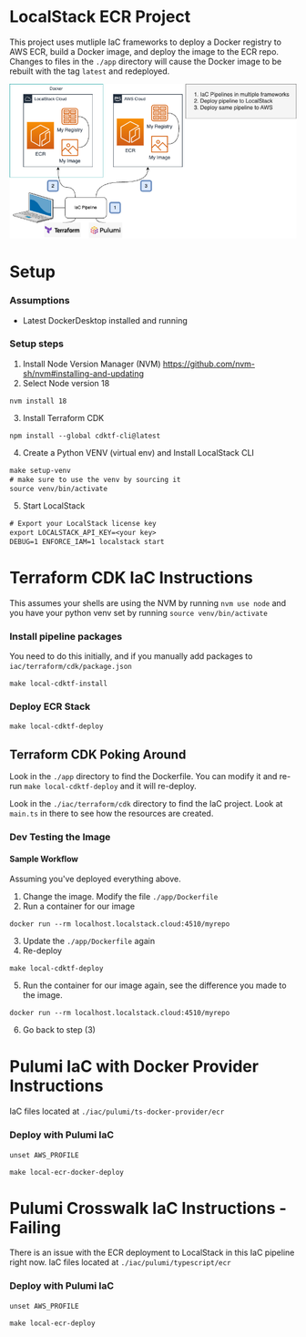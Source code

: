 # LocalStack ECR Project

This project uses mutliple IaC frameworks to deploy a Docker registry to AWS ECR, build a Docker image,
and deploy the image to the ECR repo. Changes to files in the `./app` directory will cause the Docker
image to be rebuilt with the tag `latest` and redeployed.

!["Sample"](./docs/img/solution-diags.png "Sample")

# Setup

### Assumptions

- Latest DockerDesktop installed and running

### Setup steps

1. Install Node Version Manager (NVM)
   https://github.com/nvm-sh/nvm#installing-and-updating
2. Select Node version 18

```shell
nvm install 18
```

3. Install Terraform CDK

```shell
npm install --global cdktf-cli@latest
```

4. Create a Python VENV (virtual env) and Install LocalStack CLI

```shell
make setup-venv
# make sure to use the venv by sourcing it
source venv/bin/activate
```

5. Start LocalStack

```shell
# Export your LocalStack license key
export LOCALSTACK_API_KEY=<your key>
DEBUG=1 ENFORCE_IAM=1 localstack start
```

# Terraform CDK IaC Instructions

This assumes your shells are using the NVM by running `nvm use node` and you have your python venv set by
running `source venv/bin/activate`

### Install pipeline packages

You need to do this initially, and if you manually add packages to `iac/terraform/cdk/package.json`

```shell
make local-cdktf-install
```

### Deploy ECR Stack

```shell
make local-cdktf-deploy
```

## Terraform CDK Poking Around

Look in the `./app` directory to find the Dockerfile. You can modify it and re-run `make local-cdktf-deploy` and it will
re-deploy.

Look in the `./iac/terraform/cdk` directory to find the IaC project. Look at `main.ts` in there to see how the resources
are created.

### Dev Testing the Image

#### Sample Workflow

Assuming you've deployed everything above.

1. Change the image. Modify the file `./app/Dockerfile`
2. Run a container for our image

```shell
docker run --rm localhost.localstack.cloud:4510/myrepo
```

3. Update the `./app/Dockerfile` again
4. Re-deploy

```shell 
make local-cdktf-deploy
```

5. Run the container for our image again, see the difference you made to the image.

```shell
docker run --rm localhost.localstack.cloud:4510/myrepo
```

6. Go back to step (3)

# Pulumi IaC with Docker Provider Instructions

IaC files located at `./iac/pulumi/ts-docker-provider/ecr`

### Deploy with Pulumi IaC

```shell
unset AWS_PROFILE
```

```shell
make local-ecr-docker-deploy
```

# Pulumi Crosswalk IaC Instructions - Failing

There is an issue with the ECR deployment to LocalStack in this IaC pipeline right now.
IaC files located at `./iac/pulumi/typescript/ecr`

### Deploy with Pulumi IaC

```shell
unset AWS_PROFILE
```

```shell
make local-ecr-deploy
```
